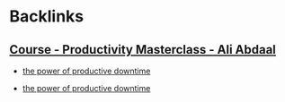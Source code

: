 
# Backlinks
## [Course - Productivity Masterclass - Ali Abdaal](<Course - Productivity Masterclass - Ali Abdaal.md>)
- [the power of productive downtime](<the power of productive downtime.md>)

- [the power of productive downtime](<the power of productive downtime.md>)

